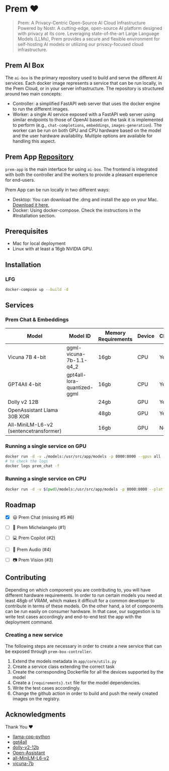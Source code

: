 # Prem ❤️

> Prem: A Privacy-Centric Open-Source AI Cloud Infrastructure Powered by Nostr. A cutting-edge, open-source AI platform designed with privacy at its core. Leveraging state-of-the-art Large Language Models (LLMs), Prem provides a secure and flexible environment for self-hosting AI models or utilizing our privacy-focused cloud infrastructure.

## Prem AI Box

The `ai-box` is the primary repository used to build and serve the different AI services. Each docker image represents a service that can be run locally, in the Prem Cloud, or in your server infrastructure. The repository is structured around two main concepts:

- Controller: a simplified FastAPI web server that uses the docker engine to run the different images.
- Worker: a single AI service exposed with a FastAPI web server using similar endpoints to those of OpenAI based on the task it is implemented to perform (e.g., `chat-completions`, `embeddings`, `images-generation`).
The worker can be run on both GPU and CPU hardware based on the model and the user hardware availability. Multiple options are available for handling this aspect.

## Prem App [Repository](https://github.com/premAI-io/ai-box)

`prem-app` is the main interface for using `ai-box`. The frontend is integrated with both the controller and the workers to provide a pleasant experience for end-users.

Prem App can be run locally in two different ways:

- Desktop: You can download the .dmg and install the app on your Mac. [Download it here.](https://google.com)
- Docker: Using docker-compose. Check the instructions in the #Installation section.

## Prerequisites

- Mac for local deployment
- Linux with at least a 16gb NVIDIA GPU.

## Installation

### LFG

```bash
docker-compose up --build -d
```
## Services

### Prem Chat & Embeddings

| Model                                     | Model ID                    | Memory Requirements | Device  | Chat | Embeddings | Available |
| ----------------------------------------- | --------------------------- | ------------------- | ------- | ---- | ---------- | --------- |
| Vicuna 7B 4-bit                           | ggml-vicuna-7b-1.1-q4_2     | 16gb                | CPU     | Yes  | Yes        | Yes       |
| GPT4All 4-bit                             | gpt4all-lora-quantized-ggml | 16gb                | CPU     | Yes  | Yes        | Yes       |
| Dolly v2 12B                              |                             | 24gb                | GPU     | Yes  | No         | Yes       |
| OpenAssistant Llama 30B XOR               |                             | 48gb                | GPU     | Yes  | No         | No        |
| All-MiniLM-L6-v2 (sentencetransformer)    |                             | 16gb                | GPU     | No   | Yes        | No        |

### Running a single service on GPU

```bash
docker run -d -v ./models:/usr/src/app/models -p 8000:8000 --gpus all --name prem_chat ghcr.io/premai-io/prem-chat-{model_id}-gpu:latest
# to check the logs
docker logs prem_chat -f
```
### Running a single service on CPU

```bash
docker run -d -v $(pwd)/models:/usr/src/app/models -p 8000:8000 --platform linux/arm64 --name prem_chat ghcr.io/premai-io/prem-chat-{model_id}-m1:latest
```

## Roadmap

- [x] 😃 Prem Chat (missing #5 #6)

- [ ] 🎨 Prem Michelangelo (#1)
- [ ] 💻 Prem Copilot (#2)
- [ ] 🎵 Prem Audio (#4)
- [ ] 📷 Prem Vision (#3)

## Contributing

Depending on which component you are contributing to, you will have different hardware requirements. In order to run certain models you need at least 48gb of VRAM, which makes it difficult for a common developer to contribute in terms of these models. On the other hand, a lot of components can be run easily on consumer hardware. In that case, our suggestion is to write test cases accordingly and end-to-end test the app with the deployment command.

### Creating a new service

The following steps are necessary in order to create a new service that can be exposed through `prem-box-controller`.

1. Extend the models metadata in `app/core/utils.py`
2. Create a service class extending the correct task
3. Create the corresponding Dockerfile for all the devices supported by the model
4. Create a `{requirements}.txt` file for the model dependencies.
5. Write the test cases accordingly.
6. Change the github action in order to build and push the newly created images on the registry.

## Acknowledgments

Thank You ❤️

- [llama-cpp-python](https://github.com/abetlen/llama-cpp-python)
- [gpt4all](https://github.com/nomic-ai/gpt4all)
- [dolly-v2-12b](https://huggingface.co/databricks/dolly-v2-12b)
- [Open-Assistant](https://github.com/LAION-AI/Open-Assistant)
- [all-MiniLM-L6-v2](https://huggingface.co/sentence-transformers/all-MiniLM-L6-v2)
- [vicuna-7b](https://github.com/lm-sys/FastChat)
